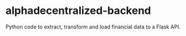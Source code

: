 # alphadecentralized-backend
Python code to extract, transform and load financial data to a Flask API.
